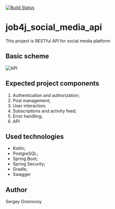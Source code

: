 [![Build Status](https://travis-ci.com/Sir-Hedgehog/job4j_counter.svg?branch=master)](https://travis-ci.org/Sir-Hedgehog/job4j_counter)

# job4j_social_media_api
This project is RESTful API for social media platform

## Basic scheme
![API](https://media.sproutsocial.com/uploads/2022/10/API_defined3-02.png)

## Expected project components 

1) Authentication and authorization;
2) Post management;
3) User interaction;
4) Subscriptions and activity feed;
5) Error handling;
6) API

## Used technologies
* Kotlin;
* PostgreSQL;
* Spring Boot;
* Spring Security;
* Gradle;
* Swagger

## Author
Sergey Gromovoy
